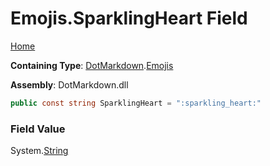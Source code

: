 # Emojis\.SparklingHeart Field

[Home](../../../README.md)

**Containing Type**: [DotMarkdown](../../README.md)\.[Emojis](../README.md)

**Assembly**: DotMarkdown\.dll

```csharp
public const string SparklingHeart = ":sparkling_heart:"
```

### Field Value

System\.[String](https://docs.microsoft.com/en-us/dotnet/api/system.string)